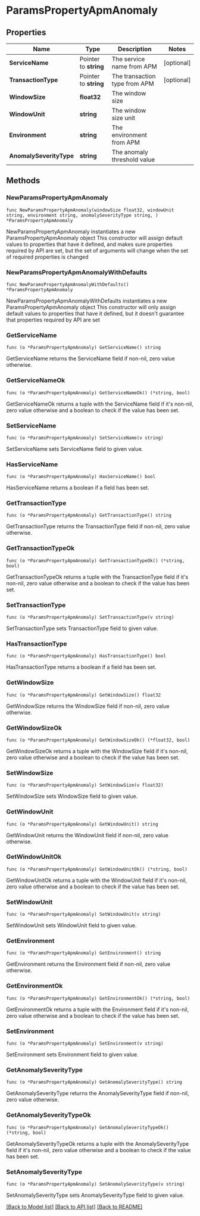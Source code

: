 # ParamsPropertyApmAnomaly

## Properties

Name | Type | Description | Notes
------------ | ------------- | ------------- | -------------
**ServiceName** | Pointer to **string** | The service name from APM | [optional] 
**TransactionType** | Pointer to **string** | The transaction type from APM | [optional] 
**WindowSize** | **float32** | The window size | 
**WindowUnit** | **string** | The window size unit | 
**Environment** | **string** | The environment from APM | 
**AnomalySeverityType** | **string** | The anomaly threshold value | 

## Methods

### NewParamsPropertyApmAnomaly

`func NewParamsPropertyApmAnomaly(windowSize float32, windowUnit string, environment string, anomalySeverityType string, ) *ParamsPropertyApmAnomaly`

NewParamsPropertyApmAnomaly instantiates a new ParamsPropertyApmAnomaly object
This constructor will assign default values to properties that have it defined,
and makes sure properties required by API are set, but the set of arguments
will change when the set of required properties is changed

### NewParamsPropertyApmAnomalyWithDefaults

`func NewParamsPropertyApmAnomalyWithDefaults() *ParamsPropertyApmAnomaly`

NewParamsPropertyApmAnomalyWithDefaults instantiates a new ParamsPropertyApmAnomaly object
This constructor will only assign default values to properties that have it defined,
but it doesn't guarantee that properties required by API are set

### GetServiceName

`func (o *ParamsPropertyApmAnomaly) GetServiceName() string`

GetServiceName returns the ServiceName field if non-nil, zero value otherwise.

### GetServiceNameOk

`func (o *ParamsPropertyApmAnomaly) GetServiceNameOk() (*string, bool)`

GetServiceNameOk returns a tuple with the ServiceName field if it's non-nil, zero value otherwise
and a boolean to check if the value has been set.

### SetServiceName

`func (o *ParamsPropertyApmAnomaly) SetServiceName(v string)`

SetServiceName sets ServiceName field to given value.

### HasServiceName

`func (o *ParamsPropertyApmAnomaly) HasServiceName() bool`

HasServiceName returns a boolean if a field has been set.

### GetTransactionType

`func (o *ParamsPropertyApmAnomaly) GetTransactionType() string`

GetTransactionType returns the TransactionType field if non-nil, zero value otherwise.

### GetTransactionTypeOk

`func (o *ParamsPropertyApmAnomaly) GetTransactionTypeOk() (*string, bool)`

GetTransactionTypeOk returns a tuple with the TransactionType field if it's non-nil, zero value otherwise
and a boolean to check if the value has been set.

### SetTransactionType

`func (o *ParamsPropertyApmAnomaly) SetTransactionType(v string)`

SetTransactionType sets TransactionType field to given value.

### HasTransactionType

`func (o *ParamsPropertyApmAnomaly) HasTransactionType() bool`

HasTransactionType returns a boolean if a field has been set.

### GetWindowSize

`func (o *ParamsPropertyApmAnomaly) GetWindowSize() float32`

GetWindowSize returns the WindowSize field if non-nil, zero value otherwise.

### GetWindowSizeOk

`func (o *ParamsPropertyApmAnomaly) GetWindowSizeOk() (*float32, bool)`

GetWindowSizeOk returns a tuple with the WindowSize field if it's non-nil, zero value otherwise
and a boolean to check if the value has been set.

### SetWindowSize

`func (o *ParamsPropertyApmAnomaly) SetWindowSize(v float32)`

SetWindowSize sets WindowSize field to given value.


### GetWindowUnit

`func (o *ParamsPropertyApmAnomaly) GetWindowUnit() string`

GetWindowUnit returns the WindowUnit field if non-nil, zero value otherwise.

### GetWindowUnitOk

`func (o *ParamsPropertyApmAnomaly) GetWindowUnitOk() (*string, bool)`

GetWindowUnitOk returns a tuple with the WindowUnit field if it's non-nil, zero value otherwise
and a boolean to check if the value has been set.

### SetWindowUnit

`func (o *ParamsPropertyApmAnomaly) SetWindowUnit(v string)`

SetWindowUnit sets WindowUnit field to given value.


### GetEnvironment

`func (o *ParamsPropertyApmAnomaly) GetEnvironment() string`

GetEnvironment returns the Environment field if non-nil, zero value otherwise.

### GetEnvironmentOk

`func (o *ParamsPropertyApmAnomaly) GetEnvironmentOk() (*string, bool)`

GetEnvironmentOk returns a tuple with the Environment field if it's non-nil, zero value otherwise
and a boolean to check if the value has been set.

### SetEnvironment

`func (o *ParamsPropertyApmAnomaly) SetEnvironment(v string)`

SetEnvironment sets Environment field to given value.


### GetAnomalySeverityType

`func (o *ParamsPropertyApmAnomaly) GetAnomalySeverityType() string`

GetAnomalySeverityType returns the AnomalySeverityType field if non-nil, zero value otherwise.

### GetAnomalySeverityTypeOk

`func (o *ParamsPropertyApmAnomaly) GetAnomalySeverityTypeOk() (*string, bool)`

GetAnomalySeverityTypeOk returns a tuple with the AnomalySeverityType field if it's non-nil, zero value otherwise
and a boolean to check if the value has been set.

### SetAnomalySeverityType

`func (o *ParamsPropertyApmAnomaly) SetAnomalySeverityType(v string)`

SetAnomalySeverityType sets AnomalySeverityType field to given value.



[[Back to Model list]](../README.md#documentation-for-models) [[Back to API list]](../README.md#documentation-for-api-endpoints) [[Back to README]](../README.md)


